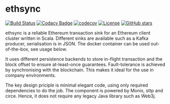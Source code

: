 # ethsync

[![Build Status](https://travis-ci.org/reeboio/ethsync.svg?branch=master)](https://travis-ci.org/reeboio/ethsync) [![Codacy Badge](https://api.codacy.com/project/badge/Grade/39162faccc2e46dc86673e38022defa8)](https://www.codacy.com/app/jpzk/ethsync?utm_source=github.com&amp;utm_medium=referral&amp;utm_content=reeboio/ethsync&amp;utm_campaign=Badge_Grade)
[![codecov](https://codecov.io/gh/reeboio/ethsync/branch/master/graph/badge.svg)](https://codecov.io/gh/reeboio/ethsync) [![License](http://img.shields.io/:license-Apache%202-grey.svg)](http://www.apache.org/licenses/LICENSE-2.0.txt) [![GitHub stars](https://img.shields.io/github/stars/reeboio/ethsync.svg?style=flat)](https://github.com/reeboio/ethsync/stargazers) 

ethsync is a reliable Ethereum transaction sink for an Ethereum client cluster written in Scala. Different sinks are available such as a Kafka producer, serialisation is in JSON. The docker container can be used out-of-the-box, see usage below. 

It uses different persistence backends to store in-flight transaction and the block offset to ensure at-least-once guarantees. Fault-tolerance is achieved by synchronising with the blockchain. This makes it ideal for the use in company environments. 

The key design priciple is minimal elegant code, using only required  dependencies to do the job. The component is powered by Monix, sttp and circe. Hence, it does not require any legacy Java library such as Web3j. 
